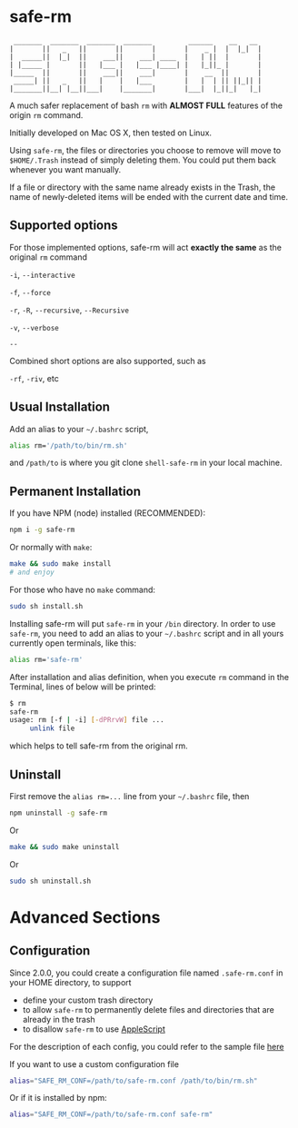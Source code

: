 # safe-rm

```
 _______  _______  _______  _______         ______    __   __
|       ||   _   ||       ||       |       |    _ |  |  |_|  |
|  _____||  |_|  ||    ___||    ___| ____  |   | ||  |       |
| |_____ |       ||   |___ |   |___ |____| |   |_||_ |       |
|_____  ||       ||    ___||    ___|       |    __  ||       |
 _____| ||   _   ||   |    |   |___        |   |  | || ||_|| |
|_______||__| |__||___|    |_______|       |___|  |_||_|   |_|
```

A much safer replacement of bash `rm` with **ALMOST FULL** features of the origin `rm` command.

Initially developed on Mac OS X, then tested on Linux.

Using `safe-rm`, the files or directories you choose to remove will move to `$HOME/.Trash` instead of simply deleting them. You could put them back whenever you want manually.

If a file or directory with the same name already exists in the Trash, the name of newly-deleted items will be ended with the current date and time.

## Supported options

For those implemented options, safe-rm will act **exactly the same** as the original `rm` command

`-i`, `--interactive`

`-f`, `--force`

`-r`, `-R`, `--recursive`, `--Recursive`

`-v`, `--verbose`

`--`

Combined short options are also supported, such as

`-rf`, `-riv`, etc

## Usual Installation

Add an alias to your `~/.bashrc` script,

```sh
alias rm='/path/to/bin/rm.sh'
```

and `/path/to` is where you git clone `shell-safe-rm` in your local machine.

## Permanent Installation

If you have NPM (node) installed (RECOMMENDED):

```sh
npm i -g safe-rm
```

Or normally with `make`:

```sh
make && sudo make install
# and enjoy
```

For those who have no `make` command:

```sh
sudo sh install.sh
```

Installing safe-rm will put `safe-rm` in your `/bin` directory. In order to use
`safe-rm`, you need to add an alias to your `~/.bashrc` script and in all yours
currently open terminals, like this:

```sh
alias rm='safe-rm'
```

After installation and alias definition, when you execute `rm` command in the Terminal, lines of below will be printed:

```sh
$ rm
safe-rm
usage: rm [-f | -i] [-dPRrvW] file ...
     unlink file
```

which helps to tell safe-rm from the original rm.

## Uninstall

First remove the `alias rm=...` line from your `~/.bashrc` file, then

```sh
npm uninstall -g safe-rm
```

Or

```sh
make && sudo make uninstall
```

Or

```sh
sudo sh uninstall.sh
```

# Advanced Sections

## Configuration

Since 2.0.0, you could create a configuration file named `.safe-rm.conf` in your HOME directory, to support
- define your custom trash directory
- to allow `safe-rm` to permanently delete files and directories that are already in the trash
- to disallow `safe-rm` to use [AppleScript](https://en.wikipedia.org/wiki/AppleScript)

For the description of each config, you could refer to the sample file [here](./sample.safe-rm.conf)

If you want to use a custom configuration file

```sh
alias="SAFE_RM_CONF=/path/to/safe-rm.conf /path/to/bin/rm.sh"
```

Or if it is installed by npm:

```sh
alias="SAFE_RM_CONF=/path/to/safe-rm.conf safe-rm"
```
